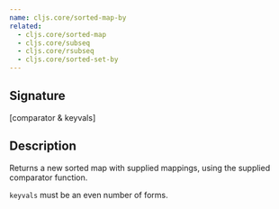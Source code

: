```yaml
---
name: cljs.core/sorted-map-by
related:
  - cljs.core/sorted-map
  - cljs.core/subseq
  - cljs.core/rsubseq
  - cljs.core/sorted-set-by
---
```


## Signature
[comparator & keyvals]


## Description

Returns a new sorted map with supplied mappings, using the supplied comparator
function.

`keyvals` must be an even number of forms.
